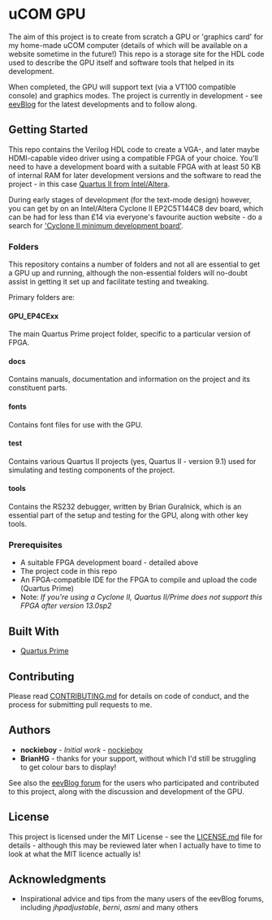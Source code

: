 # uCOM GPU

The aim of this project is to create from scratch a GPU or 'graphics card' for my home-made uCOM computer (details of which will be available on a website sometime in the future!)  This repo is a storage site for the HDL code used to describe the GPU itself and software tools that helped in its development.

When completed, the GPU will support text (via a VT100 compatible console) and graphics modes.  The project is currently in development - see [eevBlog](https://www.eevblog.com/forum/fpga/fpga-vga-controller-for-8-bit-computer/new/#new) for the latest developments and to follow along.

## Getting Started

This repo contains the Verilog HDL code to create a VGA-, and later maybe HDMI-capable video driver using a compatible FPGA of your choice.  You'll need to have a development board with a suitable FPGA with at least 50 KB of internal RAM for later development versions and the software to read the project - in this case [Quartus II from Intel/Altera](https://www.intel.com/content/www/us/en/programmable/downloads/download-center.html).

During early stages of development (for the text-mode design) however, you can get by on an Intel/Altera Cyclone II EP2C5T144C8 dev board, which can be had for less than £14 via everyone's favourite auction website - do a search for ['Cyclone II minimum development board'](https://www.ebay.co.uk/sch/i.html?_from=R40&_trksid=m570.l1313&_nkw=cyclone+II+minimum+development&_sacat=0).

### Folders

This repository contains a number of folders and not all are essential to get a GPU up and running, although the non-essential folders will no-doubt assist in getting it set up and facilitate testing and tweaking.

Primary folders are:

#### GPU_EP4CExx
The main Quartus Prime project folder, specific to a particular version of FPGA.

#### docs
Contains manuals, documentation and information on the project and its constituent parts.

#### fonts
Contains font files for use with the GPU.

#### test
Contains various Quartus II projects (yes, Quartus II - version 9.1) used for simulating and testing components of the project.

#### tools
Contains the RS232 debugger, written by Brian Guralnick, which is an essential part of the setup and testing for the GPU, along with other key tools.

### Prerequisites

* A suitable FPGA development board - detailed above
* The project code in this repo
* An FPGA-compatible IDE for the FPGA to compile and upload the code (Quartus Prime)
* Note: *If you're using a Cyclone II, Quartus II/Prime does not support this FPGA after version 13.0sp2*

## Built With

* [Quartus Prime](https://www.intel.com/content/www/us/en/programmable/downloads/download-center.html)

## Contributing

Please read [CONTRIBUTING.md](https://gist.github.com/PurpleBooth/b24679402957c63ec426) for details on code of conduct, and the process for submitting pull requests to me.

## Authors

* **nockieboy** - *Initial work* - [nockieboy](https://https://github.com/nockieboy)
* **BrianHG** - thanks for your support, without which I'd still be struggling to get colour bars to display!

See also the [eevBlog forum](https://www.eevblog.com/forum/fpga/fpga-vga-controller-for-8-bit-computer/new/#new) for the users who participated and contributed to this project, along with the discussion and development of the GPU.

## License

This project is licensed under the MIT License - see the [LICENSE.md](LICENSE.md) file for details - although this may be reviewed later when I actually have to time to look at what the MIT licence actually is!

## Acknowledgments

* Inspirational advice and tips from the many users of the eevBlog forums, including *jhpadjustable*, *berni*, *asmi* and many others
